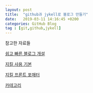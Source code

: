 ```yaml
---
layout: post
title:  "github과 jykell로 블로그 만들기"
date:   2019-03-11 14:16:45 +0200
categories: GitHub Blog
tag : [git,github,jykell]
---
```


참고한 자료들

<a href="https://devyurim.github.io/development%20environment/github%20blog/2018/08/07/blog-6.html">쉽고 빠른 블로그 개설</a>

<a href="http://vjinn.github.io/jekyll-basic/">지킬 사용 기본</a>

<a href="https://jekyllrb.com/docs/front-matter/">지킬 프론트 포매터</a>

<a href="https://devyurim.github.io/development%20environment/github%20blog/2018/08/07/blog-6.html">카테고리</a>
